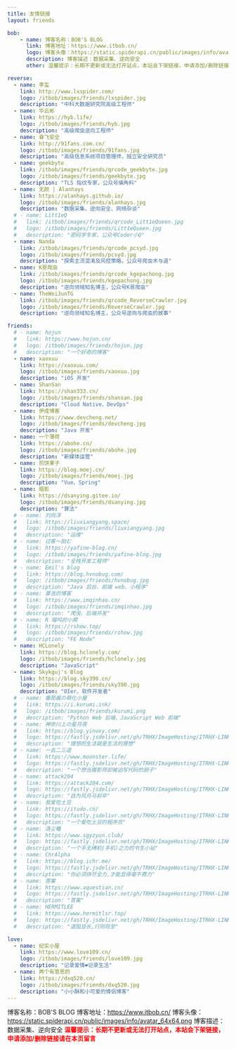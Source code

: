 ```yaml
---
title: 友情链接
layout: friends

bob:
    - name: 博客名称：BOB'S BLOG
      link: 博客地址：https://www.itbob.cn/
      logo: 博客头像：https://static.spiderapi.cn/public/images/info/avatar_64x64.png
      description: 博客描述：数据采集、逆向安全
      other: 温馨提示：长期不更新或无法打开站点，本站会下架链接，申请添加/删除链接请在本页留言

reverse:
  - name: 李玺
    link: http://www.lxspider.com/
    logo: /itbob/images/friends/lxspider.jpg
    description: "中科大数据研究院高级工程师"
  - name: 华云彬
    link: https://hyb.life/
    logo: /itbob/images/friends/hyb.jpg
    description: "高级爬虫逆向工程师"
  - name: 奋飞安全
    link: http://91fans.com.cn/
    logo: /itbob/images/friends/91fans.jpg
    description: "高级信息系统项目管理师，独立安全研究员"
  - name: geekbyte
    link: /itbob/images/friends/qrcode_geekbyte.jpg
    logo: /itbob/images/friends/geekbyte.jpg
    description: "TLS 指纹专家，公众号编角料"
  - name: 无颜 | Alanhays
    link: https://alanhays.github.io/
    logo: /itbob/images/friends/alanhays.jpg
    description: "数据采集、逆向安全、网络杂谈"
  # - name: Litt1eQ
  #   link: /itbob/images/friends/qrcode_Litt1eQueen.jpg
  #   logo: /itbob/images/friends/Litt1eQueen.jpg
  #   description: "密码学专家，公众号Coder小Q"
  - name: Nanda
    link: /itbob/images/friends/qrcode_pcsyd.jpg
    logo: /itbob/images/friends/pcsyd.jpg
    description: "探索主流混淆及风控策略，公众号爬虫术与道"
  - name: K哥爬虫
    link: /itbob/images/friends/qrcode_kgepachong.jpg
    logo: /itbob/images/friends/kgepachong.jpg
    description: "逆向领域知名博主，公众号K哥爬虫"
  - name: TheWeiJunTG
    link: /itbob/images/friends/qrcode_ReverseCrawler.jpg
    logo: /itbob/images/friends/ReverseCrawler.jpg
    description: "逆向领域知名博主，公众号逆向与爬虫的故事"

friends:
  # - name: hojun
  #   link: https://www.hojun.cn/
  #   logo: /itbob/images/friends/hojun.jpg
  #   description: "一个好奇的博客"
  - name: xaoxuu
    link: https://xaoxuu.com/
    logo: /itbob/images/friends/xaoxuu.jpg
    description: "iOS 开发"
  - name: ShanSan
    link: https://shan333.cn/
    logo: /itbob/images/friends/shansan.jpg
    description: "Cloud Native、DevOps"
  - name: 伊成博客
    link: https://www.devcheng.net/
    logo: /itbob/images/friends/devcheng.jpg
    description: "Java 开发"
  - name: 一个薄荷
    link: https://abohe.cn/
    logo: /itbob/images/friends/abohe.jpg
    description: "新媒体运营"
  - name: 煎饼果子
    link: https://blog.moej.cn/
    logo: /itbob/images/friends/moej.jpg
    description: "Vue、Spring"
  - name: 暗影
    link: https://dsanying.gitee.io/
    logo: /itbob/images/friends/dsanying.jpg
    description: "算法"
  # - name: 刘向洋
  #   link: https://liuxiangyang.space/
  #   logo: /itbob/images/friends/liuxiangyang.jpg
  #   description: "运维"
  # - name: 过客～励む
  #   link: https://yafine-blog.cn/
  #   logo: /itbob/images/friends/yafine-blog.jpg
  #   description: "全栈开发工程师"
  # - name: Emil's blog
  #   link: https://blog.hvnobug.com/
  #   logo: /itbob/images/friends/hvnobug.jpg
  #   description: "Java 后台、前端 web、小程序"
  # - name: 覃浩的博客
  #   link: https://www.imqinhao.cn/
  #   logo: /itbob/images/friends/imqinhao.jpg
  #   description: "爬虫、后端开发"
  # - name: R 喵呜的小窝
  #   link: https://rshow.top/
  #   logo: /itbob/images/friends/rshow.jpg
  #   description: "FE Node"
  - name: HCLonely
    link: https://blog.hclonely.com/
    logo: /itbob/images/friends/hclonely.jpg
    description: "JavaScript"
  - name: Skykguj's Blog
    link: https://blog.sky390.cn/
    logo: /itbob/images/friends/sky390.jpg
    description: "OIer、软件开发者"
  # - name: 番茄酱の萌化小屋
  #   link: https://i.kurumi.ink/
  #   logo: /itbob/images/friends/kurumi.png
  #   description: "Python Web 后端、JavaScript Web 前端"
  # - name: 神奈川上の星月夜
  #   link: https://blog.yinuxy.com/
  #   logo: https://fastly.jsdelivr.net/gh/TRHX/ImageHosting/ITRHX-LINKS/yinuxy.jpg
  #   description: "理想的生活就是生活的理想"
  # - name: 一去二三遥
  #   link: https://www.moonster.life/
  #   logo: https://fastly.jsdelivr.net/gh/TRHX/ImageHosting/ITRHX-LINKS/moonster.jpg
  #   description: "一个想当摄影师却被迫写代码的厨子"
  # - name: attack204
  #   link: https://attack204.com/
  #   logo: https://fastly.jsdelivr.net/gh/TRHX/ImageHosting/ITRHX-LINKS/attack204.jpg
  #   description: "自为风月马前卒"
  # - name: 我爱吃土豆
  #   link: https://itudo.cn/
  #   logo: https://fastly.jsdelivr.net/gh/TRHX/ImageHosting/ITRHX-LINKS/wangzhijuno.png
  #   description: "一个爱吃土豆的程序员"
  # - name: 洛尘曦
  #   link: https://www.sgyzyun.club/
  #   logo: https://fastly.jsdelivr.net/gh/TRHX/ImageHosting/ITRHX-LINKS/sgyzyun.jpg
  #   description: "一个手无缚机(手机)之力的书生小站"
  # - name: ChrAlpha
  #   link: https://blog.ichr.me/
  #   logo: https://fastly.jsdelivr.net/gh/TRHX/ImageHosting/ITRHX-LINKS/chralpha.jpg
  #   description: "你必须拼尽全力,才能显得毫不费力"
  # - name: 答案
  #   link: https://www.aquestian.cn/
  #   logo: https://fastly.jsdelivr.net/gh/TRHX/ImageHosting/ITRHX-LINKS/aquestian.gif
  #   description: "答案"
  # - name: HERMITLEE
  #   link: https://www.hermitlsr.top/
  #   logo: https://fastly.jsdelivr.net/gh/TRHX/ImageHosting/ITRHX-LINKS/hermitlsr.jpg
  #   description: "道阻且长,行则将至"

love:
  - name: 纪实小屋
    link: https://www.love109.cn/
    logo: /itbob/images/friends/love109.jpg
    description: "记录爱情❤️记录生活"
  - name: 两个有意思的
    link: https://dxq520.cn/
    logo: /itbob/images/friends/dxq520.jpg
    description: "小小酥和小可爱的情侣博客"
---
```


博客名称：BOB'S BLOG
博客地址：https://www.itbob.cn/
博客头像：https://static.spiderapi.cn/public/images/info/avatar_64x64.png
博客描述：数据采集、逆向安全
<font color="red"><strong>温馨提示：长期不更新或无法打开站点，本站会下架链接，申请添加/删除链接请在本页留言</strong></font>


